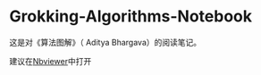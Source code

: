 # Grokking-Algorithms-Notebook


这是对《算法图解》（<Grokking Algorithms> Aditya Bhargava）的阅读笔记。


建议在[Nbviewer](http://nbviewer.jupyter.org/github/xuhaomin0430/Grokking-Algorithms-Notebook/blob/master/Grokking%20Algorithms%20Notebook.ipynb)中打开
